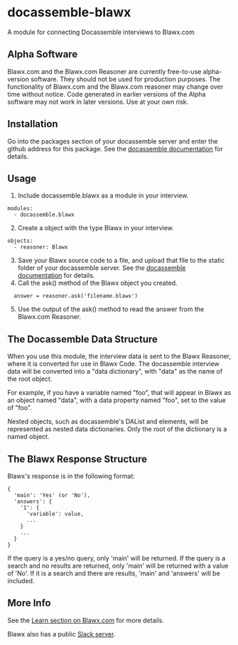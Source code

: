 # docassemble-blawx
A module for connecting Docassemble interviews to Blawx.com

## Alpha Software
Blawx.com and the Blawx.com Reasoner are currently free-to-use alpha-version software.
They should not be used for production purposes. The functionality of Blawx.com and
the Blawx.com reasoner may change over time without notice. Code generated in earlier
versions of the Alpha software may not work in later versions. Use at your own risk.

## Installation
Go into the packages section of your docassemble server and enter the github address for
this package.  See the [docassemble documentation](https://docassemble.org/docs)
for details.

## Usage
1. Include docassemble.blawx as a module in your interview.
```
modules:
  - docassemble.blawx
```
2. Create a object with the type Blawx in your interview.
```
objects:
  - reasoner: Blawx
```
3. Save your Blawx source code to a file, and upload that file to the static folder of 
   your docassemble server.
   See the [docassemble documentation](https://docassemble.org/docs) for details.
4. Call the ask() method of the Blawx object you created.
```
  answer = reasoner.ask('filename.blawx')
```
5. Use the output of the ask() method to read the answer from the Blawx.com Reasoner.

## The Docassemble Data Structure
When you use this module, the interview data is sent to the Blawx Reasoner, where it is
converted for use in Blawx Code.  The docassemble interview data will be converted
into a "data dictionary", with "data" as the name of the root object.

For example, if you have a variable named "foo", that will appear in Blawx as an object
named "data", with a data property named "foo", set to the value of "foo".

Nested objects, such as docassemble's DAList and elements, will be represented as
nested data dictionaries. Only the root of the dictionary is a named object.

## The Blawx Response Structure
Blawx's response is in the following format:
```
{
  'main': 'Yes' (or 'No'),
  'answers': {
    '1': {
      'variable': value,
      ...
    }
    ...
  }
}
```
If the query is a yes/no query, only 'main' will be returned. If the query is a search
and no results are returned, only 'main' will be returned with a value of 'No'.
If it is a search and there are results, 'main' and 'answers' will be included.

## More Info
See the [Learn section on Blawx.com](https://www.blawx.com/learn) for more details.

Blawx also has a public [Slack server](https://blawx.slack.com).